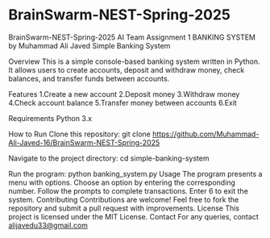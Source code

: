 # BrainSwarm-NEST-Spring-2025
BrainSwarm-NEST-Spring-2025 AI Team Assignment 1 BANKING SYSTEM by Muhammad Ali Javed
Simple Banking System

Overview
This is a simple console-based banking system written in Python. It allows users to create accounts, deposit and withdraw money, check balances, and transfer funds between accounts.

Features
1.Create a new account
2.Deposit money
3.Withdraw money
4.Check account balance
5.Transfer money between accounts
6.Exit

Requirements
Python 3.x

How to Run
Clone this repository:
git clone https://github.com/Muhammad-Ali-Javed-16/BrainSwarm-NEST-Spring-2025

Navigate to the project directory:
cd simple-banking-system

Run the program:
python banking_system.py
Usage
The program presents a menu with options.
Choose an option by entering the corresponding number.
Follow the prompts to complete transactions.
Enter 6 to exit the system.
Contributing
Contributions are welcome! Feel free to fork the repository and submit a pull request with improvements.
License
This project is licensed under the MIT License.
Contact
For any queries, contact alijavedu33@gmail.com
